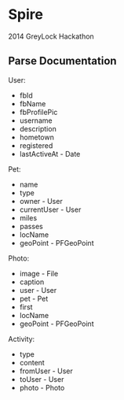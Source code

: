 Spire
====

2014 GreyLock Hackathon

Parse Documentation
-------------------
User:
* fbId
* fbName
* fbProfilePic
* username
* description
* hometown
* registered
* lastActiveAt - Date

Pet:
* name
* type
* owner - User
* currentUser - User
* miles
* passes
* locName
* geoPoint - PFGeoPoint

Photo:
* image - File
* caption
* user - User
* pet - Pet
* first
* locName
* geoPoint - PFGeoPoint

Activity:
* type
* content
* fromUser - User
* toUser - User
* photo - Photo
